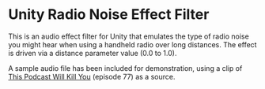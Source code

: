 # Unity Radio Noise Effect Filter
This is an audio effect filter for Unity that emulates the type of radio noise you might hear when using a handheld radio over long distances. The effect is driven via a distance parameter value (0.0 to 1.0).

A sample audio file has been included for demonstration, using a clip of [This Podcast Will Kill You](https://thispodcastwillkillyou.com/) (episode 77) as a source.
